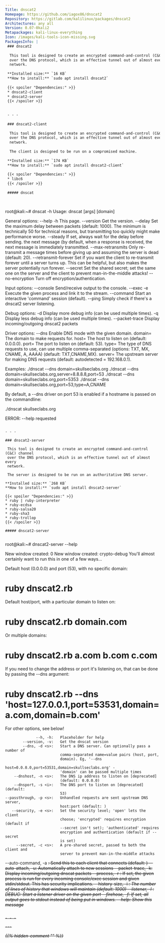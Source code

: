 ```yaml
---
Title: dnscat2
Homepage: https://github.com/iagox86/dnscat2
Repository: https://gitlab.com/kalilinux/packages/dnscat2
Architectures: any all
Version: 0.07-0kali2
Metapackages: kali-linux-everything 
Icon: /images/kali-tools-icon-missing.svg
PackagesInfo: |
 ### dnscat2
 
  This tool is designed to create an encrypted command-and-control (C&C) channel
  over the DNS protocol, which is an effective tunnel out of almost every
  network.
 
 **Installed size:** `16 KB`  
 **How to install:** `sudo apt install dnscat2`  
 
 {{< spoiler "Dependencies:" >}}
 * dnscat2-client
 * dnscat2-server
 {{< /spoiler >}}
 
 
 - - -
 
 ### dnscat2-client
 
  This tool is designed to create an encrypted command-and-control (C&C) channel
  over the DNS protocol, which is an effective tunnel out of almost every
  network.
   
  The client is designed to be run on a compromised machine.
 
 **Installed size:** `174 KB`  
 **How to install:** `sudo apt install dnscat2-client`  
 
 {{< spoiler "Dependencies:" >}}
 * libc6 
 {{< /spoiler >}}
 
 ##### dnscat
 
 
 ```
 root@kali:~# dnscat -h
 Usage: dnscat [args] [domain]
 
 General options:
  --help -h               This page.
  --version               Get the version.
  --delay <ms>            Set the maximum delay between packets (default: 1000).
                          The minimum is technically 50 for technical reasons,
                          but transmitting too quickly might make performance
                          worse.
  --steady                If set, always wait for the delay before sending.
                          the next message (by default, when a response is
                          received, the next message is immediately transmitted.
  --max-retransmits <n>   Only re-transmit a message <n> times before giving up
                          and assuming the server is dead (default: 20).
  --retransmit-forever    Set if you want the client to re-transmit forever
                          until a server turns up. This can be helpful, but also
                          makes the server potentially run forever.
  --secret                Set the shared secret; set the same one on the server
                          and the client to prevent man-in-the-middle attacks!
  --no-encryption         Turn off encryption/authentication.
 
 Input options:
  --console               Send/receive output to the console.
  --exec -e <process>     Execute the given process and link it to the stream.
  --command               Start an interactive 'command' session (default).
  --ping                  Simply check if there's a dnscat2 server listening.
 
 Debug options:
  -d                      Display more debug info (can be used multiple times).
  -q                      Display less debug info (can be used multiple times).
  --packet-trace          Display incoming/outgoing dnscat2 packets
 
 Driver options:
  --dns <options>         Enable DNS mode with the given domain.
    domain=<domain>       The domain to make requests for.
    host=<hostname>       The host to listen on (default: 0.0.0.0).
    port=<port>           The port to listen on (default: 53).
    type=<type>           The type of DNS requests to use, can use
                          multiple comma-separated (options: TXT, MX,
                          CNAME, A, AAAA) (default: TXT,CNAME,MX).
    server=<server>       The upstream server for making DNS requests
                          (default: autodetected = 192.168.0.1).
 
 Examples:
  ./dnscat --dns domain=skullseclabs.org
  ./dnscat --dns domain=skullseclabs.org,server=8.8.8.8,port=53
  ./dnscat --dns domain=skullseclabs.org,port=5353
  ./dnscat --dns domain=skullseclabs.org,port=53,type=A,CNAME
 
 By default, a --dns driver on port 53 is enabled if a hostname is
 passed on the commandline:
 
  ./dnscat skullseclabs.org
 
 ERROR: --help requested
 
 ```
 
 - - -
 
 ### dnscat2-server
 
  This tool is designed to create an encrypted command-and-control (C&C) channel
  over the DNS protocol, which is an effective tunnel out of almost every
  network.
   
  The server is designed to be run on an authoritative DNS server.
 
 **Installed size:** `268 KB`  
 **How to install:** `sudo apt install dnscat2-server`  
 
 {{< spoiler "Dependencies:" >}}
 * ruby | ruby-interpreter
 * ruby-ecdsa
 * ruby-salsa20
 * ruby-sha3
 * ruby-trollop
 {{< /spoiler >}}
 
 ##### dnscat2-server
 
 
 ```
 root@kali:~# dnscat2-server --help
 
 New window created: 0
 New window created: crypto-debug
 You'll almost certainly want to run this in one of a few ways...
 
 Default host (0.0.0.0) and port (53), with no specific domain:
 # ruby dnscat2.rb
 
 Default host/port, with a particular domain to listen on:
 # ruby dnscat2.rb domain.com
 
 Or multiple domains:
 # ruby dnscat2.rb a.com b.com c.com
 
 If you need to change the address or port it's listening on, that
 can be done by passing the --dns argument:
 # ruby dnscat2.rb --dns 'host=127.0.0.1,port=53531,domain=a.com,domain=b.com'
 
 For other options, see below!
 
                  --h, -h:   Placeholder for help
            --version, -v:   Get the dnscat version
            --dns, -d <s>:   Start a DNS server. Can optionally pass a number of
                             comma-separated name=value pairs (host, port,
                             domain). Eg, '--dns
                             host=0.0.0.0,port=53531,domain=skullseclabs.org' -
                             'domain' can be passed multiple times
        --dnshost, -n <s>:   The DNS ip address to listen on [deprecated]
                             (default: 0.0.0.0)
        --dnsport, -s <i>:   The DNS port to listen on [deprecated] (default:
                             53)
    --passthrough, -p <s>:   Unhandled requests are sent upstream DNS server,
                             host:port (default: )
       --security, -e <s>:   Set the security level; 'open' lets the client
                             choose; 'encrypted' requires encryption (default if
                             --secret isn't set); 'authenticated' requires
                             encryption and authentication (default if --secret
                             is set)
         --secret, -c <s>:   A pre-shared secret, passed to both the client and
                             server to prevent man-in-the-middle attacks
   --auto-command, -a <s>:   Send this to each client that connects (default: )
        --auto-attach, -u:   Automatically attach to new sessions
       --packet-trace, -k:   Display incoming/outgoing dnscat packets
        --process, -r <s>:   If set, the given process is run for every incoming
                             console/exec session and given stdin/stdout. This
                             has security implications.
   --history-size, -i <i>:   The number of lines of history that windows will
                             maintain (default: 1000)
       --listener, -l <i>:   DEBUG: Start a listener driver on the given port
           --firehose, -f:   If set, all output goes to stdout instead of being
                             put in windows.
                   --help:   Show this message
 ```
 
 - - -
 
---
```

{{% hidden-comment "<!--Do not edit anything above this line-->" %}}
